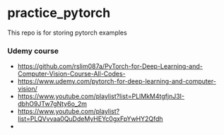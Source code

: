 # practice_pytorch
This repo is for storing pytorch examples


### Udemy course
- https://github.com/rslim087a/PyTorch-for-Deep-Learning-and-Computer-Vision-Course-All-Codes-
- https://www.udemy.com/pytorch-for-deep-learning-and-computer-vision/
- https://www.youtube.com/playlist?list=PLlMkM4tgfjnJ3I-dbhO9JTw7gNty6o_2m
- https://www.youtube.com/playlist?list=PLQVvvaa0QuDdeMyHEYc0gxFpYwHY2Qfdh
- 
